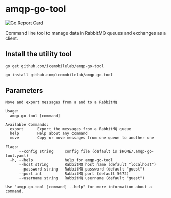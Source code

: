 # amqp-go-tool
[![Go Report Card](https://goreportcard.com/badge/github.com/icemobilelab/amqp-go-tool)](https://goreportcard.com/report/github.com/icemobilelab/amqp-go-tool)

Command line tool to manage data in RabbitMQ queues and exchanges as a client.

## Install the utility tool

```
go get github.com/icemobilelab/amqp-go-tool

go install github.com/icemobilelab/amqp-go-tool
```

## Parameters

```
Move and export messages from a and to a RabbitMQ

Usage:
  amqp-go-tool [command]

Available Commands:
  export      Export the messages from a RabbitMQ queue
  help        Help about any command
  move        Copy or move messages from one queue to another one

Flags:
      --config string     config file (default is $HOME/.amqp-go-tool.yaml)
  -h, --help              help for amqp-go-tool
      --host string       RabbitMQ host name (default "localhost")
      --password string   RabbitMQ password (default "guest")
      --port int          RabbitMQ port (default 5672)
      --username string   RabbitMQ username (default "guest")

Use "amqp-go-tool [command] --help" for more information about a command.
```
